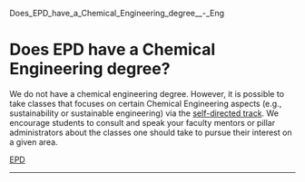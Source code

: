 Does_EPD_have_a_Chemical_Engineering_degree__-_Eng



Does EPD have a Chemical Engineering degree?
============================================

We do not have a chemical engineering degree. However, it is possible to take classes that focuses on certain Chemical Engineering aspects (e.g., sustainability or sustainable engineering) via the [self-directed track](/epd/education/undergraduate/specialisation-tracks/self-directed-programme/). We encourage students to consult and speak your faculty mentors or pillar administrators about the classes one should take to pursue their interest on a given area.

[EPD](https://www.sutd.edu.sg/epd/tag/epd/)

---

